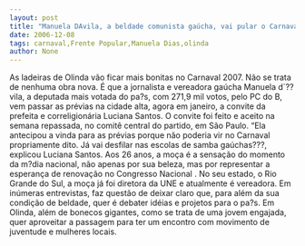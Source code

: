 ```yaml
---
layout: post
title: "Manuela DAvila, a beldade comunista gaúcha, vai pular o Carnaval em Olinda"
date: 2006-12-08
tags: carnaval,Frente Popular,Manuela Dias,olinda
author: None
---
```

As ladeiras de Olinda vão ficar mais bonitas no Carnaval 2007.
Não se trata de nenhuma obra nova.
É que a jornalista e vereadora gaúcha Manuela d´??vila, a deputada mais votada do pa?s, com 271,9 mil votos, pelo PC do B, vem passar as prévias na cidade alta, agora em janeiro, a convite da prefeita e correligionária Luciana Santos.
O convite foi feito e aceito na semana repassada, no comitê central do partido, em São Paulo. “Ela antecipou a vinda para as
 prévias porque não poderia vir no Carnaval propriamente dito. Já vai desfilar nas escolas de samba gaúchas???, explicou Luciana Santos.
Aos 26 anos, a moça é a sensação do momento da m?dia nacional, não apenas por sua beleza, mas por representar a esperança de renovação no Congresso Nacional . 
No seu estado, o Rio Grande do Sul, a moça já foi diretora da UNE e atualmente é vereadora. Em inúmeras entrevistas, faz questão de deixar claro que, para além da sua condição de beldade, quer é debater idéias e projetos para o pa?s.
Em Olinda, além de bonecos gigantes, como se trata de uma jovem engajada, quer aproveitar a passagem para ter um encontro com movimento de juventude e mulheres locais. 